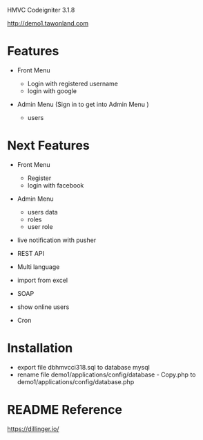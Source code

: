 HMVC Codeigniter 3.1.8

http://demo1.tawonland.com

# Features
  - Front Menu
    - Login with registered username
    - login with google

  - Admin Menu (Sign in to get into Admin Menu )
    - users

# Next Features
  - Front Menu
    - Register
    - login with facebook

  - Admin Menu
    - users data
    - roles
    - user role
    
  - live notification with pusher
  - REST API
  - Multi language
  - import from excel
  - SOAP
  - show online users
  - Cron

# Installation
  - export file dbhmvcci318.sql to database mysql
  - rename file demo1/applications/config/database - Copy.php to demo1/applications/config/database.php 

# README Reference
https://dillinger.io/
